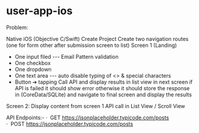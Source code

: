 # user-app-ios

Problem: 

Native iOS (Objective C/Swift) 
Create Project
Create two navigation routes (one for form other after submission screen to list)
Screen 1 (Landing)
- One input filed --- Email Pattern validation
- One checkbox
- One dropdown
- One text area --- auto disable typing of <> & special characters 
- Button ➔ tapping Call API and display results in list view in next screen 
if API is failed it should show error otherwise it should store the response in (CoreData/SQLite) and navigate to final screen and display the results

Screen 2: Display content from screen 1 API call in List View / Scroll View


API Endpoints:-
·  GET https://jsonplaceholder.typicode.com/posts
·  POST https://jsonplaceholder.typicode.com/posts
